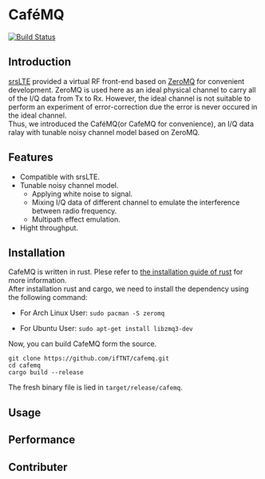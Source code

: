 # CaféMQ
[![Build Status](https://travis-ci.com/ifTNT/cafemq.svg?token=LxKCBVXqDBaiHcSwp4Uc&branch=master)](https://travis-ci.com/ifTNT/cafemq)  

## Introduction
[srsLTE](https://github.com/srsLTE/srsLTE) provided a virtual RF front-end based on [ZeroMQ](https://zeromq.org/) for convenient development. ZeroMQ is used here as an ideal physical channel to carry all of the I/Q data from Tx to Rx. However, the ideal channel is not suitable to perform an experiment of error-correction due the error is never occured in the ideal channel.  
Thus, we introduced the CaféMQ(or CafeMQ for convenience), an I/Q data ralay with tunable noisy channel model based on ZeroMQ.

## Features
- Compatible with srsLTE.
- Tunable noisy channel model.
  - Applying white noise to signal.
  - Mixing I/Q data of different channel to emulate the interference between radio frequency.
  - Multipath effect emulation.
- Hight throughput.

## Installation
CafeMQ is written in rust. Plese refer to [the installation guide of rust](https://www.rust-lang.org/tools/install) for more information.  
After installation rust and cargo, we need to install the dependency using the following command:
- For Arch Linux User:
`sudo pacman -S zeromq`

- For Ubuntu User:
`sudo apt-get install libzmq3-dev`

Now, you can build CafeMQ form the source.

```
git clone https://github.com/ifTNT/cafemq.git
cd cafemq
cargo build --release
```

The fresh binary file is lied in `target/release/cafemq`.

## Usage

## Performance

## Contributer
